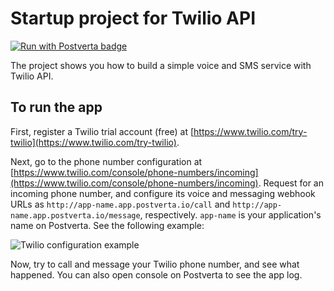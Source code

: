 # Startup project for Twilio API

[![Run with Postverta badge](https://postverta.com/badge.svg)](http://postverta.io/direct/postverta/twilio-start)

The project shows you how to build a simple voice and SMS service with Twilio API.

## To run the app

First, register a Twilio trial account (free) at [https://www.twilio.com/try-twilio](https://www.twilio.com/try-twilio).

Next, go to the phone number configuration at [https://www.twilio.com/console/phone-numbers/incoming](https://www.twilio.com/console/phone-numbers/incoming). Request
for an incoming phone number, and configure its voice and messaging webhook URLs as `http://app-name.app.postverta.io/call` and `http://app-name.app.postverta.io/message`,
respectively. `app-name` is your application's name on Postverta. See the following example:

![Twilio configuration example](https://i.imgur.com/E5bmJXJ.png)

Now, try to call and message your Twilio phone number, and see what happened.
You can also open console on Postverta to see the app log.
